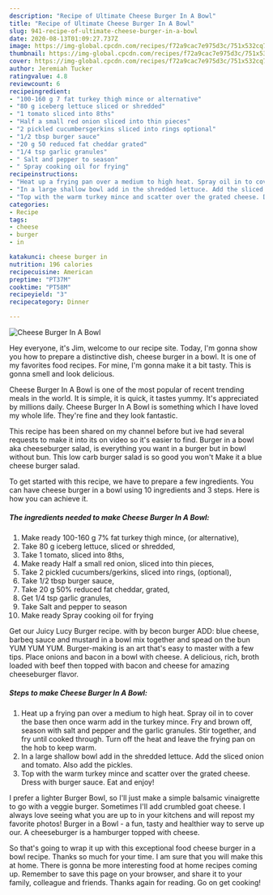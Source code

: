 ```yaml
---
description: "Recipe of Ultimate Cheese Burger In A Bowl"
title: "Recipe of Ultimate Cheese Burger In A Bowl"
slug: 941-recipe-of-ultimate-cheese-burger-in-a-bowl
date: 2020-08-13T01:09:27.737Z
image: https://img-global.cpcdn.com/recipes/f72a9cac7e975d3c/751x532cq70/cheese-burger-in-a-bowl-recipe-main-photo.jpg
thumbnail: https://img-global.cpcdn.com/recipes/f72a9cac7e975d3c/751x532cq70/cheese-burger-in-a-bowl-recipe-main-photo.jpg
cover: https://img-global.cpcdn.com/recipes/f72a9cac7e975d3c/751x532cq70/cheese-burger-in-a-bowl-recipe-main-photo.jpg
author: Jeremiah Tucker
ratingvalue: 4.8
reviewcount: 6
recipeingredient:
- "100-160 g 7 fat turkey thigh mince or alternative"
- "80 g iceberg lettuce sliced or shredded"
- "1 tomato sliced into 8ths"
- "Half a small red onion sliced into thin pieces"
- "2 pickled cucumbersgerkins sliced into rings optional"
- "1/2 tbsp burger sauce"
- "20 g 50 reduced fat cheddar grated"
- "1/4 tsp garlic granules"
- " Salt and pepper to season"
- " Spray cooking oil for frying"
recipeinstructions:
- "Heat up a frying pan over a medium to high heat. Spray oil in to cover the base then once warm add in the turkey mince. Fry and brown off, season with salt and pepper and the garlic granules. Stir together, and fry until cooked through. Turn off the heat and leave the frying pan on the hob to keep warm."
- "In a large shallow bowl add in the shredded lettuce. Add the sliced onion and tomato. Also add the pickles."
- "Top with the warm turkey mince and scatter over the grated cheese. Dress with burger sauce. Eat and enjoy!"
categories:
- Recipe
tags:
- cheese
- burger
- in

katakunci: cheese burger in 
nutrition: 196 calories
recipecuisine: American
preptime: "PT37M"
cooktime: "PT58M"
recipeyield: "3"
recipecategory: Dinner

---
```



![Cheese Burger In A Bowl](https://img-global.cpcdn.com/recipes/f72a9cac7e975d3c/751x532cq70/cheese-burger-in-a-bowl-recipe-main-photo.jpg)

Hey everyone, it's Jim, welcome to our recipe site. Today, I'm gonna show you how to prepare a distinctive dish, cheese burger in a bowl. It is one of my favorites food recipes. For mine, I'm gonna make it a bit tasty. This is gonna smell and look delicious.

Cheese Burger In A Bowl is one of the most popular of recent trending meals in the world. It is simple, it is quick, it tastes yummy. It's appreciated by millions daily. Cheese Burger In A Bowl is something which I have loved my whole life. They're fine and they look fantastic.

This recipe has been shared on my channel before but ive had several requests to make it into its on video so it&#39;s easier to find. Burger in a bowl aka cheeseburger salad, is everything you want in a burger but in bowl without bun. This low carb burger salad is so good you won&#39;t Make it a blue cheese burger salad.


To get started with this recipe, we have to prepare a few ingredients. You can have cheese burger in a bowl using 10 ingredients and 3 steps. Here is how you can achieve it.

<!--inarticleads1-->

##### The ingredients needed to make Cheese Burger In A Bowl:

1. Make ready 100-160 g 7% fat turkey thigh mince, (or alternative),
1. Take 80 g iceberg lettuce, sliced or shredded,
1. Take 1 tomato, sliced into 8ths,
1. Make ready Half a small red onion, sliced into thin pieces,
1. Take 2 pickled cucumbers/gerkins, sliced into rings, (optional),
1. Take 1/2 tbsp burger sauce,
1. Take 20 g 50% reduced fat cheddar, grated,
1. Get 1/4 tsp garlic granules,
1. Take  Salt and pepper to season
1. Make ready  Spray cooking oil for frying


Get our Juicy Lucy Burger recipe. with by becon burger ADD: blue cheese, barbeq sauce and mustard in a bowl mix together and spead on the bun YUM YUM YUM. Burger-making is an art that&#39;s easy to master with a few tips. Place onions and bacon in a bowl with cheese. A delicious, rich, broth loaded with beef then topped with bacon and cheese for amazing cheeseburger flavor. 

<!--inarticleads2-->

##### Steps to make Cheese Burger In A Bowl:

1. Heat up a frying pan over a medium to high heat. Spray oil in to cover the base then once warm add in the turkey mince. Fry and brown off, season with salt and pepper and the garlic granules. Stir together, and fry until cooked through. Turn off the heat and leave the frying pan on the hob to keep warm.
1. In a large shallow bowl add in the shredded lettuce. Add the sliced onion and tomato. Also add the pickles.
1. Top with the warm turkey mince and scatter over the grated cheese. Dress with burger sauce. Eat and enjoy!


I prefer a lighter Burger Bowl, so I&#39;ll just make a simple balsamic vinaigrette to go with a veggie burger. Sometimes I&#39;ll add crumbled goat cheese. I always love seeing what you are up to in your kitchens and will repost my favorite photos! Burger in a Bowl - a fun, tasty and healthier way to serve up our. A cheeseburger is a hamburger topped with cheese. 

So that's going to wrap it up with this exceptional food cheese burger in a bowl recipe. Thanks so much for your time. I am sure that you will make this at home. There is gonna be more interesting food at home recipes coming up. Remember to save this page on your browser, and share it to your family, colleague and friends. Thanks again for reading. Go on get cooking!
